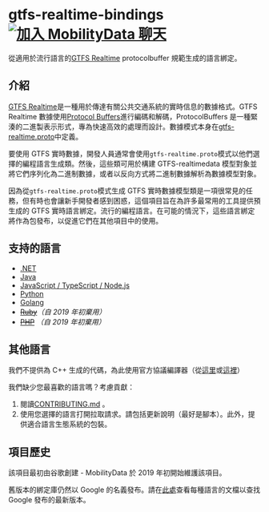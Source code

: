 # gtfs-realtime-bindings [![加入 MobilityData 聊天](https://img.shields.io/badge/chat-on%20slack-red)](https://bit.ly/mobilitydata-slack)

從適用於流行語言的[GTFS Realtime](https://github.com/google/transit/tree/master/gtfs-realtime) protocolbuffer 規範生成的語言綁定。

## 介紹

[GTFS Realtime](https://github.com/google/transit/tree/master/gtfs-realtime)是一種用於傳達有關公共交通系統的實時信息的數據格式。GTFS Realtime 數據使用[Protocol Buffers](https://developers.google.com/protocol-buffers/)進行編碼和解碼，ProtocolBuffers 是一種緊湊的二進製表示形式，專為快速高效的處理而設計。數據模式本身在[gtfs-realtime.proto](https://github.com/google/transit/blob/master/gtfs-realtime/proto/gtfs-realtime.proto)中定義。

要使用 GTFS 實時數據，開發人員通常會使用`gtfs-realtime.proto`模式以他們選擇的編程語言生成類。然後，這些類可用於構建 GTFS-realtimedata 模型對象並將它們序列化為二進制數據，或者以反向方式將二進制數據解析為數據模型對象。

因為從`gtfs-realtime.proto`模式生成 GTFS 實時數據模型類是一項很常見的任務，但有時也會讓新手開發者感到困惑，這個項目旨在為許多最常用的工具提供預生成的 GTFS 實時語言綁定。流行的編程語言。在可能的情況下，這些語言綁定將作為包發布，以促進它們在其他項目中的使用。

## 支持的語言

* [.NET](dotnet.md)
* [Java](java.md)
* [JavaScript / TypeScript / Node.js](nodejs.md)
* [Python](python.md)
* [Golang](golang.md)
* ~~[Ruby](ruby.md)~~*（自 2019 年初棄用）*
* ~~[PHP](php.md)~~ *（自 2019 年初棄用）*

## 其他語言

我們不提供為 C++ 生成的代碼，為此使用官方協議編譯器（從[這里](https://developers.google.com/protocol-buffers/docs/downloads)或[這裡](https://github.com/google/protobuf)）

我們缺少您最喜歡的語言嗎？考慮貢獻：

1. 閱讀[CONTRIBUTING.md](https://github.com/MobilityData/gtfs-realtime-bindings/blob/master/CONTRIBUTING.md) 。
2. 使用您選擇的語言打開拉取請求。請包括更新說明（最好是腳本）。此外，提供適合語言生態系統的包裝。

## 項目歷史

該項目最初由谷歌創建 - MobilityData 於 2019 年初開始維護該項目。

舊版本的綁定庫仍然以 Google 的名義發布。請在[此處](https://github.com/MobilityData/gtfs-realtime-bindings/tree/final-google-version)查看每種語言的文檔以查找 Google 發布的最新版本。

